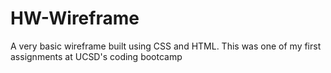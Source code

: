 # HW-Wireframe

A very basic wireframe built using CSS and HTML. This was one of my first assignments at UCSD's coding bootcamp
